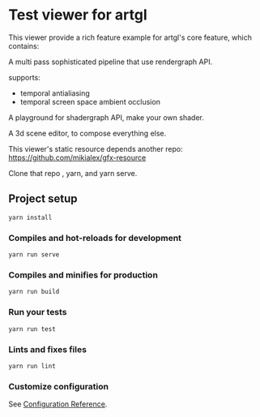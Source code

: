 # Test viewer for artgl

This viewer provide a rich feature example for artgl's core feature, which contains:

A multi pass sophisticated pipeline that use rendergraph API.

supports:

* temporal antialiasing
* temporal screen space ambient occlusion

A playground for shadergraph API, make your own shader.

A 3d scene editor, to compose everything else.

This viewer's static resource depends another repo: https://github.com/mikialex/gfx-resource

Clone that repo , yarn, and yarn serve.

## Project setup
```
yarn install
```

### Compiles and hot-reloads for development
```
yarn run serve
```

### Compiles and minifies for production
```
yarn run build
```

### Run your tests
```
yarn run test
```

### Lints and fixes files
```
yarn run lint
```

### Customize configuration
See [Configuration Reference](https://cli.vuejs.org/config/).
